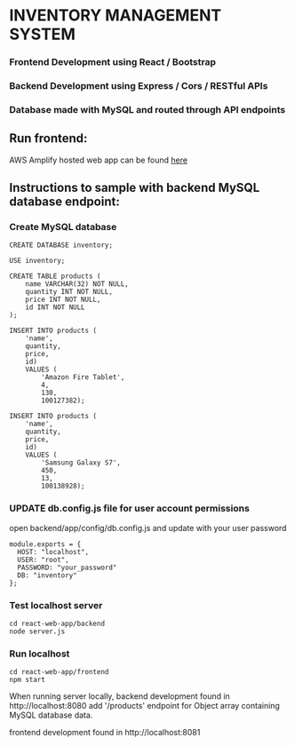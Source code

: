 # INVENTORY MANAGEMENT SYSTEM
### Frontend Development using React / Bootstrap
### Backend Development using Express / Cors / RESTful APIs
### Database made with MySQL and routed through API endpoints

## Run frontend:

AWS Amplify hosted web app can be found [here](https://dev.d1w4qt98db7pyr.amplifyapp.com)

## Instructions to sample with backend MySQL database endpoint:

### Create MySQL database
``````
CREATE DATABASE inventory;

USE inventory;

CREATE TABLE products (
    name VARCHAR(32) NOT NULL,
    quantity INT NOT NULL,
    price INT NOT NULL,
    id INT NOT NULL
);

INSERT INTO products (
    'name',
    quantity,
    price,
    id) 
    VALUES (
        'Amazon Fire Tablet',
        4,
        130,
        100127382);

INSERT INTO products (
    'name',
    quantity,
    price,
    id) 
    VALUES (
        'Samsung Galaxy S7',
        450,
        13,
        100138928);
```````
### UPDATE db.config.js file for user account permissions


open backend/app/config/db.config.js and update with your user password

``````
module.exports = {
  HOST: "localhost",
  USER: "root",
  PASSWORD: "your_password"
  DB: "inventory"
};
``````
### Test localhost server 

```
cd react-web-app/backend
node server.js
```
### Run localhost

```
cd react-web-app/frontend
npm start
```
When running server locally, 
backend development found in http://localhost:8080 add '/products' endpoint for Object array containing MySQL database data.

frontend development found in http://localhost:8081




